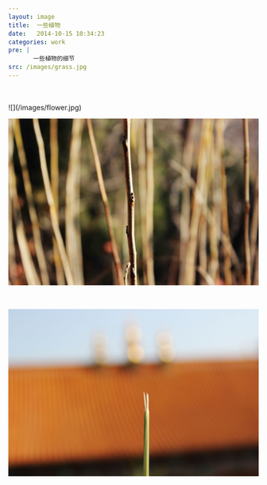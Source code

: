 ```yaml
---
layout: image
title:  一些植物
date:   2014-10-15 10:34:23
categories: work
pre: | 
       一些植物的细节
src: /images/grass.jpg
---
```


<br />
<br />
![](/images/flower.jpg)

<br />

![](/images/ziran.jpg)

<br />

![](/images/templet.jpg)